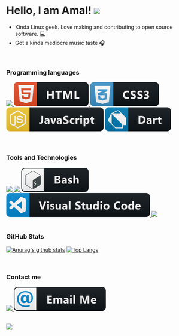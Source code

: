 # Hello, I am Amal! <img src="https://raw.githubusercontent.com/MartinHeinz/MartinHeinz/master/wave.gif" width="30px">

- Kinda Linux geek. Love making and contributing to open source software. 💻
- Got a kinda mediocre music taste 🎧

<br>

### Programming languages

<a href="#">
    <img src="https://raw.githubusercontent.com/fenix-hub/ColoredBadges/master/svg/dev/languages/python.svg">
</a> 

<a href="#">
    <img src="https://raw.githubusercontent.com/MikeCodesDotNET/ColoredBadges/master/svg/dev/languages/html.svg">
</a> 

<a href="#">
    <img src="https://raw.githubusercontent.com/MikeCodesDotNET/ColoredBadges/master/svg/dev/languages/css3.svg">
</a> 

<a href="#">
    <img src="https://raw.githubusercontent.com/MikeCodesDotNET/ColoredBadges/master/svg/dev/languages/js.svg">
</a> 
<a href="#">
    <img src="https://raw.githubusercontent.com/MikeCodesDotNET/ColoredBadges/master/svg/dev/languages/dart.svg" alt="dart">
  </a>  
<br>
</a> 

<br>
<br>

### Tools and Technologies

<a href="#">
    <img src="https://raw.githubusercontent.com/klaasnicolaas/ColoredBadges/new-badges/svg/dev/tools/git.svg">
</a> 
<a href="#">
    <img src="https://raw.githubusercontent.com/klaasnicolaas/ColoredBadges/new-badges/svg/dev/services/github.svg">
</a> 
<a href="#">
    <img src="https://raw.githubusercontent.com/MikeCodesDotNET/ColoredBadges/master/svg/dev/tools/bash.svg">
</a> 
<a href="#">
    <img src="https://raw.githubusercontent.com/MikeCodesDotNET/ColoredBadges/master/svg/dev/tools/visualstudio_code.svg">
</a> 
<a href="#">
    <img src="https://raw.githubusercontent.com/klaasnicolaas/ColoredBadges/new-badges/svg/devices/pc.svg">
</a> 

<br>
<br>


### GitHub Stats
[![Anurag's github stats](https://github-readme-stats.vercel.app/api?username=amalthomas-exe&theme=dracula)](https://github.com/anuraghazra/github-readme-stats)
[![Top Langs](https://github-readme-stats.vercel.app/api/top-langs/?username=amalthomas-exe&theme=dracula)](https://github.com/anuraghazra/github-readme-stats)

<br>

### Contact me


<a href="https://discordapp.com/users/646162103387815937">
    <img src="https://raw.githubusercontent.com/fenix-hub/ColoredBadges/master/svg/social/discord.svg">
</a>  

<a href="mailto:thomasamal479@gmail.com">
    <img src="https://raw.githubusercontent.com/MikeCodesDotNET/ColoredBadges/master/svg/social/email_me.svg">
</a>  

<br>
<br>

![](https://komarev.com/ghpvc/?username=amalthomas-exe&label=visitors&color=ff69b4)

<!---
amalthomas-exe/amalthomas-exe is a ✨ special ✨ repository because its `README.md` (this file) appears on your GitHub profile.
You can click the Preview link to take a look at your changes.
--->
